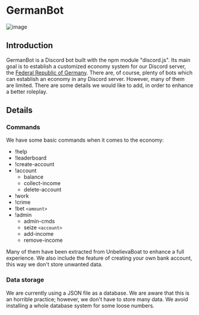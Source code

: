 # GermanBot
![image](https://github.com/isidree/Germania/assets/114698401/f27f1e8c-d92b-4512-9151-aab1d52468f1)
## Introduction
GermanBot is a Discord bot built with the npm module "discord.js". Its main goal is to establish a customized economy system for our Discord server, the [Federal Republic of Germany](https://discord.gg/GAPdHF9RSf).
There are, of course, plenty of bots which can establish an economy in any Discord server. However, many of them are limited. There are some details we would like to add, in order to enhance a better roleplay.

## Details
### Commands
We have some basic commands when it comes to the economy:
- !help
- !leaderboard
- !create-account
- !account
  - balance
  - collect-income
  - delete-account
- !work
- !crime
- !bet `<amount>`
- !admin
  - admin-cmds
  - seize `<account>`
  - add-income
  - remove-income

Many of them have been extracted from UnbelievaBoat to enhance a full experience. We also include the feature of creating your own bank account, this way we don't store unwanted data.

### Data storage
We are currently using a JSON file as a database. We are aware that this is an horrible practice; however, we don't have to store many data. We avoid installing a whole database system for some loose numbers.
